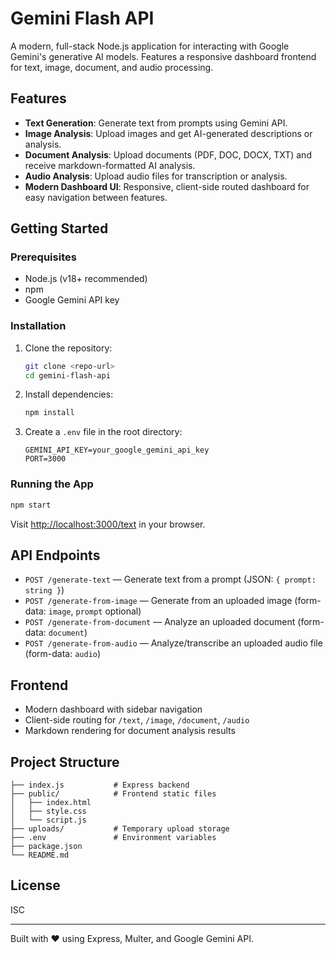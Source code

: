 # Gemini Flash API

A modern, full-stack Node.js application for interacting with Google Gemini's generative AI models. Features a responsive dashboard frontend for text, image, document, and audio processing.

## Features
- **Text Generation**: Generate text from prompts using Gemini API.
- **Image Analysis**: Upload images and get AI-generated descriptions or analysis.
- **Document Analysis**: Upload documents (PDF, DOC, DOCX, TXT) and receive markdown-formatted AI analysis.
- **Audio Analysis**: Upload audio files for transcription or analysis.
- **Modern Dashboard UI**: Responsive, client-side routed dashboard for easy navigation between features.

## Getting Started

### Prerequisites
- Node.js (v18+ recommended)
- npm
- Google Gemini API key

### Installation
1. Clone the repository:
   ```sh
   git clone <repo-url>
   cd gemini-flash-api
   ```
2. Install dependencies:
   ```sh
   npm install
   ```
3. Create a `.env` file in the root directory:
   ```env
   GEMINI_API_KEY=your_google_gemini_api_key
   PORT=3000
   ```

### Running the App
```sh
npm start
```
Visit [http://localhost:3000/text](http://localhost:3000/text) in your browser.

## API Endpoints
- `POST /generate-text` — Generate text from a prompt (JSON: `{ prompt: string }`)
- `POST /generate-from-image` — Generate from an uploaded image (form-data: `image`, `prompt` optional)
- `POST /generate-from-document` — Analyze an uploaded document (form-data: `document`)
- `POST /generate-from-audio` — Analyze/transcribe an uploaded audio file (form-data: `audio`)

## Frontend
- Modern dashboard with sidebar navigation
- Client-side routing for `/text`, `/image`, `/document`, `/audio`
- Markdown rendering for document analysis results

## Project Structure
```
├── index.js           # Express backend
├── public/            # Frontend static files
│   ├── index.html
│   ├── style.css
│   └── script.js
├── uploads/           # Temporary upload storage
├── .env               # Environment variables
├── package.json
└── README.md
```

## License
ISC

---
Built with ❤️ using Express, Multer, and Google Gemini API.
